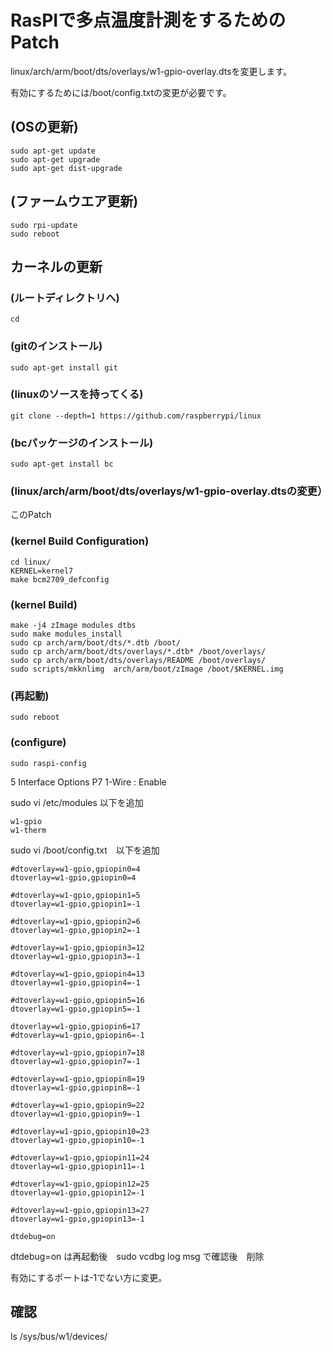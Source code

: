 # RasPIで多点温度計測をするためのPatch


linux/arch/arm/boot/dts/overlays/w1-gpio-overlay.dtsを変更します。


有効にするためには/boot/config.txtの変更が必要です。


## (OSの更新)
```
sudo apt-get update
sudo apt-get upgrade
sudo apt-get dist-upgrade
```

## (ファームウエア更新)
```
sudo rpi-update
sudo reboot
```

## カーネルの更新
### (ルートディレクトリへ)
```
cd
```
### (gitのインストール)
```
sudo apt-get install git
```
### (linuxのソースを持ってくる)
```
git clone --depth=1 https://github.com/raspberrypi/linux
```
### (bcパッケージのインストール)
```
sudo apt-get install bc
```
### (linux/arch/arm/boot/dts/overlays/w1-gpio-overlay.dtsの変更）
このPatch

### (kernel Build Configuration)
```
cd linux/
KERNEL=kernel7
make bcm2709_defconfig
```
### (kernel Build)
```
make -j4 zImage modules dtbs
sudo make modules_install
sudo cp arch/arm/boot/dts/*.dtb /boot/
sudo cp arch/arm/boot/dts/overlays/*.dtb* /boot/overlays/
sudo cp arch/arm/boot/dts/overlays/README /boot/overlays/
sudo scripts/mkknlimg  arch/arm/boot/zImage /boot/$KERNEL.img
```
### (再起動)
```
sudo reboot
```
### (configure)
``` sudo raspi-config ```


 5 Interface Options  P7 1-Wire  : Enable


sudo vi /etc/modules 以下を追加
```
w1-gpio
w1-therm
```
sudo vi /boot/config.txt　以下を追加
```
#dtoverlay=w1-gpio,gpiopin0=4
dtoverlay=w1-gpio,gpiopin0=4

#dtoverlay=w1-gpio,gpiopin1=5
dtoverlay=w1-gpio,gpiopin1=-1

#dtoverlay=w1-gpio,gpiopin2=6
dtoverlay=w1-gpio,gpiopin2=-1

#dtoverlay=w1-gpio,gpiopin3=12
dtoverlay=w1-gpio,gpiopin3=-1

#dtoverlay=w1-gpio,gpiopin4=13
dtoverlay=w1-gpio,gpiopin4=-1

#dtoverlay=w1-gpio,gpiopin5=16
dtoverlay=w1-gpio,gpiopin5=-1

dtoverlay=w1-gpio,gpiopin6=17
#dtoverlay=w1-gpio,gpiopin6=-1

#dtoverlay=w1-gpio,gpiopin7=18
dtoverlay=w1-gpio,gpiopin7=-1

#dtoverlay=w1-gpio,gpiopin8=19
dtoverlay=w1-gpio,gpiopin8=-1

#dtoverlay=w1-gpio,gpiopin9=22
dtoverlay=w1-gpio,gpiopin9=-1

#dtoverlay=w1-gpio,gpiopin10=23
dtoverlay=w1-gpio,gpiopin10=-1

#dtoverlay=w1-gpio,gpiopin11=24
dtoverlay=w1-gpio,gpiopin11=-1

#dtoverlay=w1-gpio,gpiopin12=25
dtoverlay=w1-gpio,gpiopin12=-1

#dtoverlay=w1-gpio,gpiopin13=27
dtoverlay=w1-gpio,gpiopin13=-1

dtdebug=on
```
dtdebug=on は再起動後　sudo vcdbg log msg で確認後　削除


有効にするポートは-1でない方に変更。


## 確認
ls /sys/bus/w1/devices/



